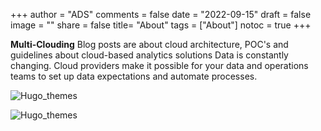 +++
author = "ADS"
comments = false
date = "2022-09-15"
draft = false
image = ""
share = false
title= "About"
tags = ["About"]
notoc = true
+++


**Multi-Clouding** Blog posts are about cloud architecture, POC's and guidelines about cloud-based analytics solutions
Data is constantly changing. Cloud providers make it possible for your data and operations teams to set up data expectations and automate processes.



![Hugo_themes](/blog/images/about.png)

![Hugo_themes](/blog/images/automation.jpg)

